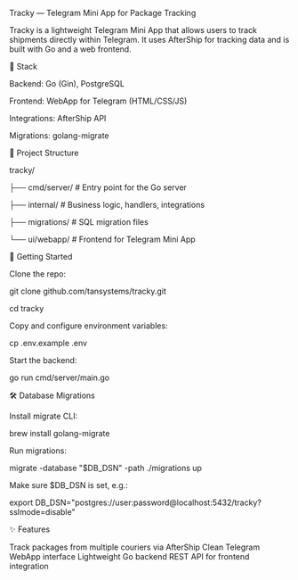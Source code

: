Tracky — Telegram Mini App for Package Tracking

Tracky is a lightweight Telegram Mini App that allows users to track shipments directly within Telegram. It uses AfterShip for tracking data and is built with Go and a web frontend.

🔧 Stack

Backend: Go (Gin), PostgreSQL

Frontend: WebApp for Telegram (HTML/CSS/JS)

Integrations: AfterShip API

Migrations: golang-migrate

📁 Project Structure

tracky/

├── cmd/server/         # Entry point for the Go server

├── internal/           # Business logic, handlers, integrations

├── migrations/         # SQL migration files

└── ui/webapp/          # Frontend for Telegram Mini App

🚀 Getting Started

Clone the repo:

git clone github.com/tansystems/tracky.git

cd tracky

Copy and configure environment variables:

cp .env.example .env

Start the backend:

go run cmd/server/main.go

🛠️ Database Migrations

Install migrate CLI:

brew install golang-migrate

Run migrations:

migrate -database "$DB_DSN" -path ./migrations up

Make sure $DB_DSN is set, e.g.:

export DB_DSN="postgres://user:password@localhost:5432/tracky?sslmode=disable"

✨ Features

Track packages from multiple couriers via AfterShip
Clean Telegram WebApp interface
Lightweight Go backend
REST API for frontend integration








